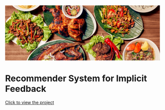 ![title](item.jpg)

# Recommender System for Implicit Feedback

[Click to view the project](https://github.com/rsaadiq/recommender_system/blob/master/Recommender%20System.ipynb)
